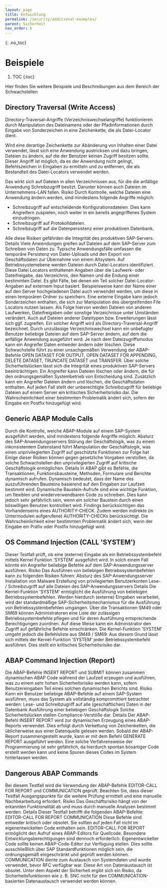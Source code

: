 ```yaml
---
layout: page
title: Entwicklung
permalink: /security/additional-examples/
parent: Sicherheit
nav_order: 6
---
```


{: .no_toc}

# Beispiele

1. TOC
{:toc}

Hier finden Sie weitere Beispiele und Beschreibungen aus dem Bereich der Schwachstellen

## Directory Traversal (Write Access)

Directory-Traversal-Angriffe (Verzeichniswechselangriffe) funktionieren durch Manipulation des Dateinamens oder der Pfadinformationen durch Eingabe von Sonderzeichen in eine Zeichenkette, die als Datei-Locator dient.

Wird eine derartige Zeichenkette zur Abänderung von Inhalten einer Datei verwendet, lässt sich eine Anwendung austricksen und dazu bringen, Dateien zu ändern, auf die der Benutzer keinen Zugriff besitzen sollte. Dieser Angriff ist möglich, da es der Anwendung nicht gelingt, Befehlszeichen in Eingaben zu ermitteln und zu entfernen, die als Bestandteil des Datei-Locators verwendet werden.

Das wirkt sich auf Dateien in allen Verzeichnissen aus, für die die anfällige Anwendung Schreibzugriff besitzt. Darunter können auch Dateien im Unternehmens-LAN fallen. Risiko Durch Kontrolle, welche Dateien eine Anwendung ändern werden, sind mindestens folgende Angriffe möglich:

- Schreibzugriff auf entscheidende Konfigurationsdateien. Dies kann Angreifern zuspielen, noch weiter in ein bereits angegriffenes System einzudringen.
- Schreibzugriff auf Protokolldateien.
- Schreibzugriff auf die Datenpersistenz einer produktiven Datenbank.

Alle diese Risiken gefährden die Integrität des produktiven SAP-Servers. Details Viele Anwendungen greifen auf Dateien auf dem SAP-Server zum Schreiben von Daten zu. Typische Anwendungsfälle umfassen die temporäre Persistenz von Datei-Uploads und den Export von Geschäftsdaten zur Übernahme von einem Altsystem. Auf Betriebssystemebene werden Dateien durch Datei-Locators identifiziert. Diese Datei Locators enthaltenen Angaben über die Laufwerk- oder Dateifreigabe, das Verzeichnis, den Namen und die Endung einer bestimmten Datei. Es gibt Fälle, bei denen ein Teil solcher Datei-Locator-Angaben auf externem Input basiert. Beispielsweise kann der Name einer auf den Server hochgeladenen Datei auch verwendet werden, um diese in einen temporären Ordner zu speichern. Eine externe Eingabe kann jedoch Sonderzeichen enthalten, die sich zur Manipulation des übergreifenden File Locators nutzen lassen. Als Folge hiervon werden Dateien von anderen Laufwerken, Dateifreigaben oder sonstige Verzeichnisse unter Umständen verändert. Auch auf Dateien anderer Dateitypen bzw. Erweiterungen lässt sich ggf. zugreifen. Ein solcher Angriff wird als Directory-Traversal-Angriff bezeichnet. Durch unzulässige Verzeichniswechsel kann ein unbefugter Benutzer beliebige Dateien auf dem SAP-Server ändern, auf dem die anfällige Anwendung ausgeführt wird. Je nach dem Dateizugriffsmodus kann ein Angreifer Daten entweder ändern oder löschen. Diese Schwachstelle führt zu einer unsachgemäßen Verwendung der ABAP-Befehle OPEN DATASET FOR OUTPUT, OPEN DATASET FOR APPENDING, DELETE DATASET, TRUNCATE DATASET und TRANSFER. Über solche Sicherheitslücken lässt sich die Integrität eines produktiven SAP-Servers beeinträchtigen. Ein Angreifer kann Dateien löschen oder ändern, die für den ordnungsgemäßen Systembetrieb von Entscheidung sind. Zusätzlich kann ein Angreifer Dateien ändern und löschen, die Geschäftsdaten enthalten. Auf jeden Fall stellt der unberechtigte Schreibzugriff für beliebige Dateien auf einem Server ein kritisches Sicherheitsrisiko dar. Die Wahrscheinlichkeit einer bestimmten Problematik ändert sich, sofern der Eingabe ein Postfix hinzugefügt wird.

## Generic ABAP Module Calls

Durch die Kontrolle, welche ABAP-Module auf einem SAP-System ausgeführt werden, sind mindestens folgende Angriffe möglich: Absturz des SAP-Anwendungsservers Störung der Geschäftslogik, was zu einem inkonsistentem Datenstand führt Manipulation der Geschäftslogik, was einen unprivilegierten Zugriff auf geschützte Funktionen zur Folge hat Einige dieser Risiken können gegen gesetzliche Vorgaben verstoßen, da solche Schwachstellen den unprivilegierten Zugriff auf kritische Geschäftslogik ermöglichen. Details In ABAP gibt es Befehle, die Transaktionen, Funktionsbausteine, Methoden, Formulare und Berichte dynamisch aufrufen. Dynamisch bedeutet, dass der Name des auszuführenden Bausteins basierend auf den Eingaben zur Laufzeit bestimmt wird. Dynamische Baustein-Aufrufe sind eine wichtige Funktion, um flexiblen und wiederverwendbaren Code zu schreiben. Dies kann jedoch sehr gefährlich sein, wenn ein solcher Baustein durch einen böswilligen Benutzer kontrolliert wird. Findings berücksichtigen das Vorhandenseins eines AUTHORITY-CHECK. Zudem werden indirekte (in Untermodulen aufgerufene) AUTHORITY-CHECKs berücksichtigt. Die Wahrscheinlichkeit einer bestimmten Problematik ändert sich, wenn der Eingabe ein Präfix oder Postfix hinzugefügt wird.

## OS Command Injection (CALL 'SYSTEM')

Dieser Testfall prüft, ob eine (externe) Eingabe als ein Betriebssystembefehl mittels Kernel Funktion 'SYSTEM' ausgeführt wird. In solch einem Fall könnte ein Angreifer beliebige Befehle auf dem SAP-Anwendungsserver ausführen. Risiko Das Ausführen von beliebigen Betriebssystembefehlen kann zu folgenden Risiken führen: Absturz des SAP-Anwendungsserver Installation von Malware Erstellung von privilegierten Benutzerkonten Lese- / Schreibzugriff auf alle Dateien des SAP-Anwendungsservers Details Die Kernel-Funktion 'SYSTEM' ermöglicht die Ausführung von beliebigen Betriebssystembefehlen. Werden hierdurch (externe) Eingaben verarbeitet, wird der standardmäßige SAP-Sicherheitsmechanismus für die Ausführung von Betriebssystembefehlen umgangen. Über die Transaktionen SM49 oder SM69 können Administratoren eine Liste der zulässigen Betriebssystembefehle pflegen und für deren Ausführung entsprechende Berechtigungen zuordnen. Auf diese Weise kann ein Administrator den Zugriff auf gefährliche Befehle einschränken. Die Kernel-Funktion 'SYSTEM' umgeht jedoch die Befehlsliste aus SM49 / SM69. Aus diesem Grund lässt sich mittels der Kernel-Funktion 'SYSTEM' jeder Betriebssystembefehl ausführen. Dies stellt ein kritisches Sicherheitsrisiko dar.

## ABAP Command Injection (Report)

Die ABAP-Befehle INSERT REPORT und SUBMIT können zusammen dynamischen ABAP Code während der Laufzeit erzeugen und ausführen, was zu einem sehr hohen Sicherheitsrisiko werden kann, sofern Benutzereingaben Teil eines solchen dynamischen Berichts sind. Risiko Kann ein Benutzer beliebige ABAP-Befehle auf einem SAP-System ausführen, muss das System als vollständig kompromittiert betrachtet werden: Lese- und Schreibzugriff auf alle (geschäftlichen) Daten in der Datenbank Ausführung einer beliebigen Geschäftslogik Solche Sicherheitslücken stellen Compliance-Verstöße dar. Details Der ABAP-Befehl INSERT REPORT wird zur dynamischen Erzeugung eines ABAP-Reports verwendet. Dies erfolgt durch Verkettung von Zeichenketten, die üblicherweise aus einer Datenquelle gelesen werden. Sobald der ABAP-Report zusammengestellt wurde, kann er mit dem Befehl GENERATE REPORT ausgeführt werden. Eine solche Verfahrensweise der Programmierung ist sehr gefährlich, da hierdurch spontan bösartiger Code erstellt werden kann und keine Spuren dieses Codes im System hinterlassen werden.

## Dangerous ABAP Commands

Bei diesem Testfall wird die Verwendung der ABAP-Befehle EDITOR-CALL FOR REPORT und COMMUNICATION geprüft. Beachten Sie, dass dieser Testfall Ausgangspunkte für die weitere Prüfung ermittelt und eine manuelle Nachbearbeitung erfordert. Risiko Das Geschäftsrisiko hängt von der erkannten Funktionalität ab und muss durch manuelle Analysen bestimmt werden. Details Dieser Testfall betrifft die folgenden ABAP-Befehle: EDITOR-CALL FOR REPORT COMMUNICATION Diese Befehle sind entweder kritisch oder obsolet. Sie sollten auf jeden Fall nicht im eigenentwickelten Code enthalten sein. EDITOR-CALL FOR REPORT ermöglicht den Aufruf eines ABAP-Editors für Quellcode. Besondere Entwicklungsberechtigungen sind dennoch erforderlich. Eigenentwickelter Code sollte keinen ABAP-Code-Editor zur Verfügung stellen. Dies sollte ausschließlich über SAP Standardfunktionen möglich sein, die ordnungsgemäß eingeschränkt und geprüft werden können. COMMUNICATION diente zum Austausch von Systemdaten und wurde verwendet, bevor RFC verfügbar war. Diese Art von Datenaustausch ist obsolet. Unter dem Aspekt der Sicherheit ergibt sich ein Risiko, da Sicherheitsfunktionen wie z. B. SNC nicht für den COMMUNICATION-basierten Datenaustausch verwendet werden können.
